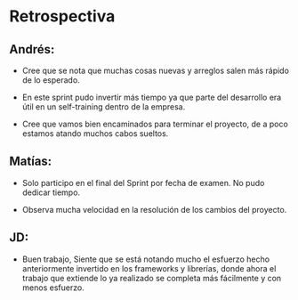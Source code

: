 # Retrospectiva

## Andrés:
* Cree que se nota que muchas cosas nuevas y arreglos salen más rápido de lo esperado. 

* En este sprint pudo invertir más tiempo ya que parte del desarrollo era útil en un self-training dentro de la empresa.

* Cree que vamos bien encaminados para terminar el proyecto, de a poco estamos atando muchos cabos sueltos.


## Matías:
* Solo participo en el final del Sprint por fecha de examen. No pudo dedicar tiempo. 

* Observa mucha velocidad en la resolución de los cambios del proyecto.

## JD:
* Buen trabajo, Siente que se está notando mucho el esfuerzo hecho anteriormente invertido en los frameworks y librerías, donde ahora el trabajo que extiende lo ya realizado se completa más fácilmente y con menos esfuerzo.
